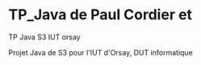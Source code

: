 # TP_Java de Paul Cordier et 
TP Java S3 IUT orsay

Projet Java de S3 pour l'IUT d'Orsay, DUT informatique

